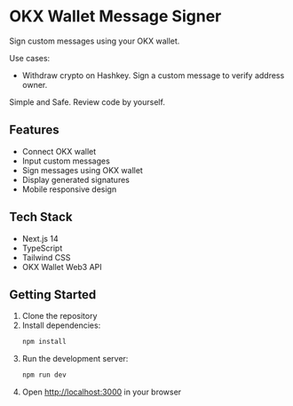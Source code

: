 # OKX Wallet Message Signer

Sign custom messages using your OKX wallet.

Use cases:
- Withdraw crypto on Hashkey. Sign a custom message to verify address owner.

Simple and Safe. Review code by yourself.

## Features

- Connect OKX wallet
- Input custom messages
- Sign messages using OKX wallet
- Display generated signatures
- Mobile responsive design

## Tech Stack

- Next.js 14
- TypeScript
- Tailwind CSS
- OKX Wallet Web3 API

## Getting Started

1. Clone the repository
2. Install dependencies:
   ```bash
   npm install
   ```
3. Run the development server:
   ```bash
   npm run dev
   ```
4. Open [http://localhost:3000](http://localhost:3000) in your browser